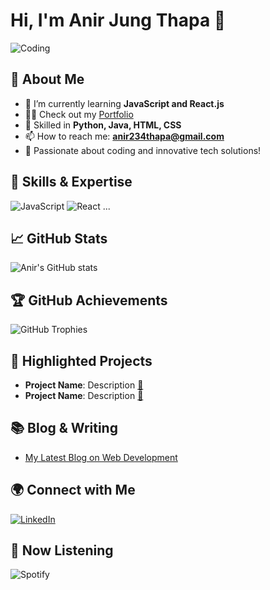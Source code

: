 # Hi, I'm Anir Jung Thapa 👋

![Coding](https://media.giphy.com/media/QHE5gWI0QjqF2/giphy.gif)

## 🚀 About Me
- 🌱 I’m currently learning **JavaScript and React.js**
- 👨‍💻 Check out my [Portfolio](https://64ffe182ff91000008398f86--stirring-sfogliatella-786bed.netlify.app/)
- 💬 Skilled in **Python, Java, HTML, CSS**
- 📫 How to reach me: **anir234thapa@gmail.com**
- 🎉 Passionate about coding and innovative tech solutions!

## 💼 Skills & Expertise
<!-- Skill Icons -->
![JavaScript](https://img.shields.io/badge/-JavaScript-F7DF1E?style=for-the-badge&logo=javascript&logoColor=black)
![React](https://img.shields.io/badge/-React-61DAFB?style=for-the-badge&logo=react&logoColor=black)
...

## 📈 GitHub Stats
![Anir's GitHub stats](https://github-readme-stats.vercel.app/api?username=anirjungthapa&show_icons=true&theme=radical)

## 🏆 GitHub Achievements
![GitHub Trophies](https://github-profile-trophy.vercel.app/?username=anirjungthapa&theme=nord&column=7)

## 🌟 Highlighted Projects
<!-- Showcase your best projects with images and links -->
- **Project Name**: Description [🔗](#)
- **Project Name**: Description [🔗](#)

## 📚 Blog & Writing
<!-- Share your blog posts -->
- [My Latest Blog on Web Development](#)

## 🌍 Connect with Me
[![LinkedIn](https://img.shields.io/badge/-LinkedIn-0077B5?style=flat-square&logo=linkedin&logoColor=white)](https://www.linkedin.com/in/yourprofile)

## 🎵 Now Listening
![Spotify](https://novatorem.vercel.app/api/spotify)
